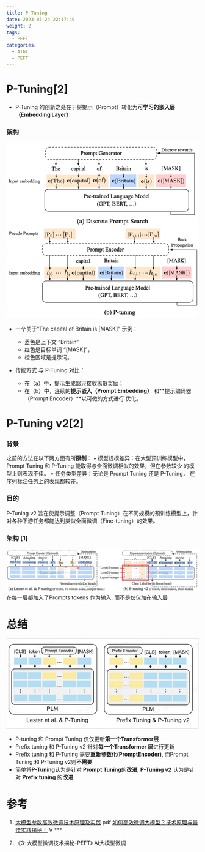 ```yaml
---
title: P-Tuning
date: 2023-03-24 22:17:49
weight: 2
tags:
  - PEFT
categories:
  - AIGC  
  - PEFT
---
```


<p></p>
<!-- more -->

# P-Tuning[2]
+ P-Tuning 的创新之处在于将提示（Prompt）转化为**可学习的嵌入层（Embedding Layer）**

### 架构
![ptuning](./images/ptuning.png)

+ 一个关于“The capital of Britain is [MASK]” 示例：
  - 蓝色是上下文 “Britain” 
  - 红色是目标单词 “[MASK]”， 
  - 橙色区域是提示词。 

+ 传统方式 与 P-Tuning 对比： 
  - 在（a）中，提示生成器只接收离散奖励； 
  - 在（b）中，连续的**提示嵌入（Prompt Embedding）** 和**提示编码器（Prompt Encoder）**以可微的方式进行 优化。



# P-Tuning v2[2]
### 背景
之前的方法在以下两方面有所**限制**：
• 模型规模差异：在大型预训练模型中，Prompt Tuning 和
P-Tuning 能取得与全面微调相似的效果，但在参数较少
的模型上则表现不佳。
• 任务类型差异：无论是 Prompt Tuning 还是 P-Tuning，
在序列标注任务上的表现都较差。

### 目的
P-Tuning v2 旨在使提示调整（Prompt Tuning）在不同规模的预训练模型上，针对各种下游任务都能达到类似全面微调（Fine-tuning）的效果。

### 架构 [1]
![ptuning-v2](./images/ptuning-v2.png)
在每一层都加入了Prompts tokens 作为输入,  而不是仅仅加在输入层

# 总结
![compare](./images/compare.png)
+ P-tuning  和 Prompt Tuning 仅仅更新**第一个Transformer层**
+ Prefix tuning 和 P-Tuning v2 针对**每一个Transformer 层**进行更新
+ Prefix tuning 和 P-Tuning 需要**重新参数化(PromptEncoder)**, 而Prompt Tuning 和 P-Tuning v2则**不需要**
+  简单将**P-Tuning**认为是针对 **Prompt Tuning**的**改进**,    **P-Tuning v2** 认为是针对 **Prefix tuning** 的**改进**.

# 参考
1. [大模型参数高效微调技术原理及实践](https://aicarrier.feishu.cn/file/H1YvbRyacopEs6xzgZ8c9DDcnIh) pdf
   [如何高效微调大模型？技术原理与最佳实践揭秘！](https://www.bilibili.com/video/BV1qw411c7Hd/) V *** 
   
2. 《3-大模型微调技术揭秘-PEFT》 Ai大模型微调